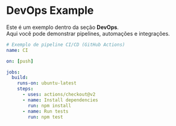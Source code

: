 # DevOps Example

Este é um exemplo dentro da seção **DevOps**.  
Aqui você pode demonstrar pipelines, automações e integrações.

```yaml
# Exemplo de pipeline CI/CD (GitHub Actions)
name: CI

on: [push]

jobs:
  build:
    runs-on: ubuntu-latest
    steps:
      - uses: actions/checkout@v2
      - name: Install dependencies
        run: npm install
      - name: Run tests
        run: npm test
```
